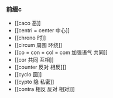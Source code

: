 ### 前缀c
- [[caco 恶]]
- [[centri  = center 中心]]
- [[chrono 时]]
- [[circum 周围  环绕]]
- [[co = con  = col = com  加强语气 共同]]
- [[cor 共同 互相]]
- [[counter 反对 相反]]]
- [[cyclo 圆]]
- [[cypto 隐 私密]]
- [[contra  相反 反对 相对]]]